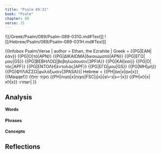 ```yaml
---
title: "Psalm 89:31"
book: "Psalm"
chapter: 89
verse: 31
---
```

![[/Greek/Psalm/089/Psalm-089-031G.md#Text]]
![[/Hebrew/Psalm/089/Psalm-089-031H.md#Text]]

{{Infobox Psalm/Verse |
  author = Ethan, the Ezrahite |
  Greek = {{PG|ΕΑΝ|ἐὰν}} {{PG|Ο|τὰ|APN}} {{PG|ΔΙΚΑΙΩΜΑ|δικαιώματά|APN}} {{PG|ΕΓΩ|μου|GS}} {{PG|ΒΕΒΗΛΟΩ|βεβηλώσουσιν|3PFIA}} {{PG|ΚΑΙ|καὶ}} {{PG|Ο|τὰς|APF}} {{PG|ΕΝΤΟΛΗ|ἐντολάς|APF}} {{PG|ΕΓΩ|μου|GS}} {{PG|ΜΗ|μὴ}} {{PG|ΦΥΛΑΣΣΩ|φυλάξωσιν|3PASA}}|
  Hebrew = {{PH|אִם|x|אִם|x}}{{Maqqef}}
חֻקֹּתַי
יְחַלֵּלוּ
{{PH|מצוה|x|מִצְוֹתַ|FSC|וְ|x|וּ|sl=ני|s=י|x}} {{PH|לא|x|לֹא|x}}
יִשְׁמֹרוּ
׃|
}}

## Analysis

#### Words

#### Phrases

#### Concepts

## Reflections
